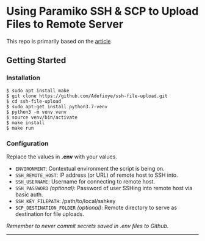 # Using Paramiko SSH & SCP to Upload Files to Remote Server

This repo is primarily based on the [article](https://hackersandslackers.com/automate-ssh-scp-python-paramiko/)


## Getting Started


### Installation

```shell
$ sudo apt install make
$ git clone https://github.com/Adefioye/ssh-file-upload.git
$ cd ssh-file-upload
$ sudo apt-get install python3.7-venv
$ python3 -m venv venv
$ source venv/bin/activate
$ make install
$ make run
```

### Configuration

Replace the values in **.env** with your values.

* `ENVIRONMENT`: Contextual environment the script is being on.
* `SSH_REMOTE_HOST`: IP address (or URL) of remote host to SSH into.
* `SSH_USERNAME`: Username for connecting to remote host.
* `SSH_PASSWORD` _(optional)_: Password of user SSHing into remote host via basic auth.
* `SSH_KEY_FILEPATH`: /path/to/local/sshkey
* `SCP_DESTINATION_FOLDER` _(optional)_: Remote directory to serve as destination for file uploads.

*Remember to never commit secrets saved in .env files to Github.*

-----

<!-- **Hackers and Slackers** tutorials are free of charge. If you found this tutorial helpful, a [small donation](https://www.buymeacoffee.com/hackersslackers) would be greatly appreciated to keep us in business. All proceeds go towards coffee, and all coffee goes towards more content. -->


